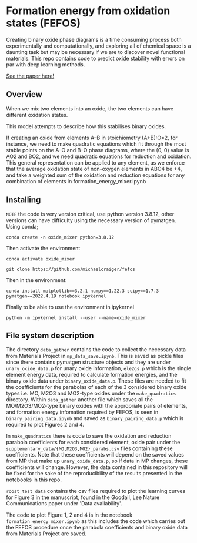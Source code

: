 # Formation energy from oxidation states (FEFOS)


<p style='text-align: justify;'> 

Creating binary oxide phase diagrams is a time consuming process both experimentally and computationally, and exploring all of chemical space is a daunting task but may be necessary if we are to discover novel functional materials. This repo contains code to predict oxide stability with errors on par with deep learning methods.

[See the paper here!](https://pubs.rsc.org/en/Content/ArticleLanding/2023/CY/D3CY00107E)

## Overview

When we mix two elements into an oxide, the two elements can have different oxidation states. 

This model attempts to describe how this stabilises binary oxides.

If creating an oxide from elements A–B in stoichiometry (A+B):O=2, for instance, we need to make quadratic equations which fit through the most stable points on the A–O and B–O phase diagrams, where the (0, 0) value is AO2 and BO2, and we need quadratic equations for reduction and oxidation. This general representation can be applied to any element, as we enforce that the average oxidation state of non-oxygen elements in ABO4 be +4, and take a weighted sum of the oxidation and reduction equations for any combination of elements in formation_energy_mixer.ipynb

## Installing

`NOTE` the code is very version critical, use python version 3.8.12, other versions can have difficulty using the necessary version of pymatgen. Using conda; 

```
conda create -n oxide_mixer python=3.8.12
```
Then activate the environment

```
conda activate oxide_mixer
```

```
git clone https://github.com/michaelcraiger/fefos
``` 

Then in the environment:

```
conda install matplotlib==3.2.1 numpy==1.22.3 scipy==1.7.3 pymatgen==2022.4.19 notebook ipykernel 
```
Finally to be able to use the environment in ipykernel
```
python -m ipykernel install --user --name=oxide_mixer
```

## File system description

The directory `data_gather` contains the code to collect the necessary data from Materials Project in `mp_data_save.ipynb`. This is saved as pickle files since there contains pymatgen structure objects and they are under `unary_oxide_data.p` for unary oxide information, `ele2gs.p` which is the single element energy data, required to calculate formation energies, and the binary oxide data under `binary_oxide_data.p`. These files are needed to fit the coefficients for the parabolas of each of the 3 considered binary oxide types i.e. MO, M2O3 and MO2-type oxides under the `make_quadratics` directory. Within `data_gather` another file which saves all the MO/M2O3/MO2-type binary oxides with the appropriate pairs of elements, and formation energy infomation required by FEFOS, is seen in `binary_pairing_data.ipynb` and saved as `binary_pairing_data.p` which is required to plot Figures 2 and 4.

In `make_quadratics` there is code to save the oxidation and reduction parabola coefficients for each considered element, oxide pair under the `supplementary_data/{MO,M2O3,MO2}_parabs.csv` files containing these coefficients. Note that these coefficients will depend on the saved values from MP that make up `unary_oxide_data.p`, so if data in MP changes, these coefficients will change. However, the data contained in this repository will be fixed for the sake of the reproducibility of the results presented in the notebooks in this repo.

`roost_test_data` contains the csv files required to plot the learning curves for Figure 3 in the manuscript, found in the Goodall, Lee Nature Communications paper under 'Data availability'.

The code to plot Figure 1, 2 and 4 is in the notebook `formation_energy_mixer.ipynb` as this includes the code which carries out the FEFOS procedure once the parabola coefficients and binary oxide data from Materials Project are saved.

</p>

